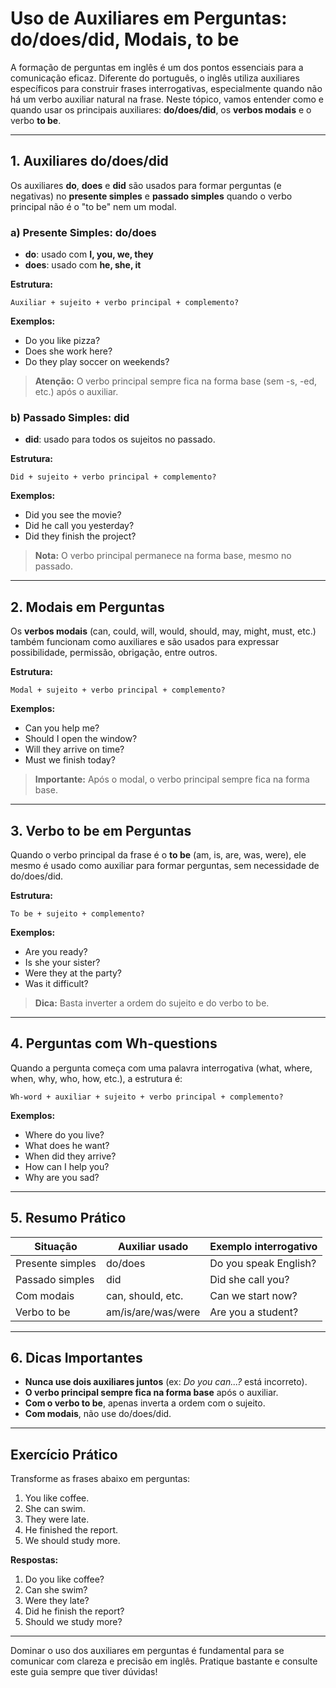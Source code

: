 
# Uso de Auxiliares em Perguntas: do/does/did, Modais, to be

A formação de perguntas em inglês é um dos pontos essenciais para a comunicação eficaz. Diferente do português, o inglês utiliza auxiliares específicos para construir frases interrogativas, especialmente quando não há um verbo auxiliar natural na frase. Neste tópico, vamos entender como e quando usar os principais auxiliares: **do/does/did**, os **verbos modais** e o verbo **to be**.

---

## 1. Auxiliares do/does/did

Os auxiliares **do**, **does** e **did** são usados para formar perguntas (e negativas) no **presente simples** e **passado simples** quando o verbo principal não é o "to be" nem um modal.

### a) Presente Simples: do/does

- **do**: usado com **I, you, we, they**
- **does**: usado com **he, she, it**

**Estrutura:**
```
Auxiliar + sujeito + verbo principal + complemento?
```

**Exemplos:**
- Do you like pizza?
- Does she work here?
- Do they play soccer on weekends?

> **Atenção:** O verbo principal sempre fica na forma base (sem -s, -ed, etc.) após o auxiliar.

### b) Passado Simples: did

- **did**: usado para todos os sujeitos no passado.

**Estrutura:**
```
Did + sujeito + verbo principal + complemento?
```

**Exemplos:**
- Did you see the movie?
- Did he call you yesterday?
- Did they finish the project?

> **Nota:** O verbo principal permanece na forma base, mesmo no passado.

---

## 2. Modais em Perguntas

Os **verbos modais** (can, could, will, would, should, may, might, must, etc.) também funcionam como auxiliares e são usados para expressar possibilidade, permissão, obrigação, entre outros.

**Estrutura:**
```
Modal + sujeito + verbo principal + complemento?
```

**Exemplos:**
- Can you help me?
- Should I open the window?
- Will they arrive on time?
- Must we finish today?

> **Importante:** Após o modal, o verbo principal sempre fica na forma base.

---

## 3. Verbo to be em Perguntas

Quando o verbo principal da frase é o **to be** (am, is, are, was, were), ele mesmo é usado como auxiliar para formar perguntas, sem necessidade de do/does/did.

**Estrutura:**
```
To be + sujeito + complemento?
```

**Exemplos:**
- Are you ready?
- Is she your sister?
- Were they at the party?
- Was it difficult?

> **Dica:** Basta inverter a ordem do sujeito e do verbo to be.

---

## 4. Perguntas com Wh-questions

Quando a pergunta começa com uma palavra interrogativa (what, where, when, why, who, how, etc.), a estrutura é:

```
Wh-word + auxiliar + sujeito + verbo principal + complemento?
```

**Exemplos:**
- Where do you live?
- What does he want?
- When did they arrive?
- How can I help you?
- Why are you sad?

---

## 5. Resumo Prático

| Situação                | Auxiliar usado      | Exemplo interrogativo         |
|------------------------ |--------------------|------------------------------|
| Presente simples        | do/does            | Do you speak English?        |
| Passado simples         | did                | Did she call you?            |
| Com modais              | can, should, etc.  | Can we start now?            |
| Verbo to be             | am/is/are/was/were | Are you a student?           |

---

## 6. Dicas Importantes

- **Nunca use dois auxiliares juntos** (ex: *Do you can...?* está incorreto).
- **O verbo principal sempre fica na forma base** após o auxiliar.
- **Com o verbo to be**, apenas inverta a ordem com o sujeito.
- **Com modais**, não use do/does/did.

---

## Exercício Prático

Transforme as frases abaixo em perguntas:

1. You like coffee.
2. She can swim.
3. They were late.
4. He finished the report.
5. We should study more.

**Respostas:**

1. Do you like coffee?
2. Can she swim?
3. Were they late?
4. Did he finish the report?
5. Should we study more?

---

Dominar o uso dos auxiliares em perguntas é fundamental para se comunicar com clareza e precisão em inglês. Pratique bastante e consulte este guia sempre que tiver dúvidas!
```
